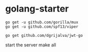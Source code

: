 # golang-starter

```
go get -u github.com/gorilla/mux
go get -u github.com/spf13/viper

go get github.com/dgrijalva/jwt-go
```

start the server 
make all